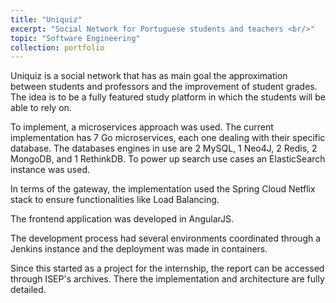 ```yaml
---
title: "Uniquiz"
excerpt: "Social Network for Portuguese students and teachers <br/>"
topic: "Software Engineering"
collection: portfolio
---
```



Uniquiz is a social network that has as main goal the approximation between students and professors and the improvement of student grades. The idea is to be a fully featured study platform in which the students will be able to rely on. 

To implement, a microservices approach was used. The current implementation has 7 Go microservices, each one dealing with their specific database. The databases engines in use are 2 MySQL, 1 Neo4J, 2 Redis, 2 MongoDB, and 1 RethinkDB. 
To power up search use cases an ElasticSearch instance was used. 

In terms of the gateway, the implementation used the Spring Cloud Netflix stack to ensure functionalities like Load Balancing. 

The frontend application was developed in AngularJS. 

The development process had several environments coordinated through a Jenkins instance and the deployment was made in containers. 

Since this started as a project for the internship, the report can be accessed through ISEP's archives. There the implementation and architecture are fully detailed. 

